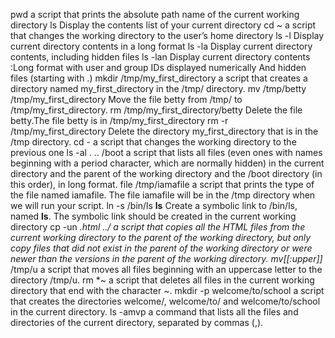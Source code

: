 pwd a script that prints the absolute path name of the current working directory
ls Display the contents list of your current directory
cd ~ a script that changes the working directory to the user’s home directory
ls -l Display current directory contents in a long format
ls -la Display current directory contents, including hidden files
ls -lan Display current directory contents :Long format with user and group IDs displayed numerically And hidden files (starting with .)
mkdir /tmp/my_first_directory a script that creates a directory named my_first_directory in the /tmp/ directory.
mv /tmp/betty /tmp/my_first_directory Move the file betty from /tmp/ to /tmp/my_first_directory.
rm /tmp/my_first_directory/betty Delete the file betty.The file betty is in /tmp/my_first_directory 
rm -r /tmp/my_first_directory Delete the directory my_first_directory that is in the /tmp directory.
cd - a script that changes the working directory to the previous one
ls -al . .. /boot a script that lists all files (even ones with names beginning with a period character, which are normally hidden) in the current directory and the parent of the working directory and the /boot directory (in this order), in long format.
file /tmp/iamafile  a script that prints the type of the file named iamafile. The file iamafile will be in the /tmp directory when we will run your script.
ln -s /bin/ls __ls__ Create a symbolic link to /bin/ls, named __ls__. The symbolic link should be created in the current working directory
cp -un *.html ../ a script that copies all the HTML files from the current working directory to the parent of the working directory, but only copy files that did not exist in the parent of the working directory or were newer than the versions in the parent of the working directory.
mv[[:upper]]* /tmp/u a script that moves all files beginning with an uppercase letter to the directory /tmp/u.
rm *~ a script that deletes all files in the current working directory that end with the character ~.
mkdir -p welcome/to/school a script that creates the directories welcome/, welcome/to/ and welcome/to/school in the current directory.
ls -amvp  a command that lists all the files and directories of the current directory, separated by commas (,).
